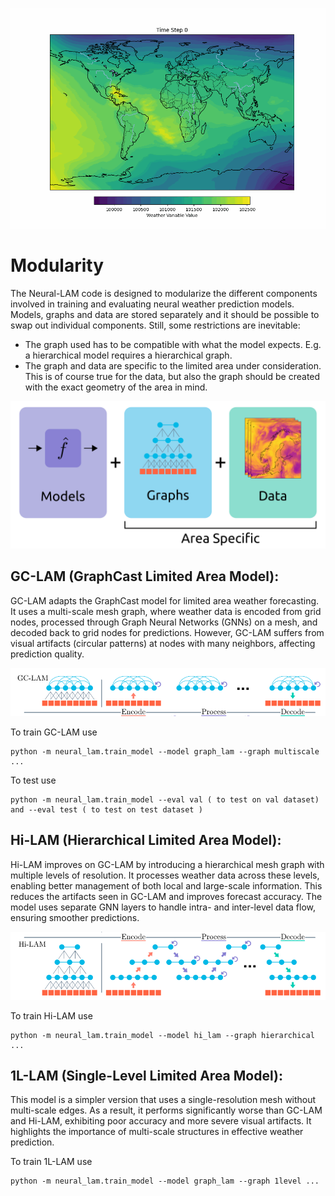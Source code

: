 ![Démonstration](./weather_animation.gif)

# Modularity
The Neural-LAM code is designed to modularize the different components involved in training and evaluating neural weather prediction models.
Models, graphs and data are stored separately and it should be possible to swap out individual components.
Still, some restrictions are inevitable:

* The graph used has to be compatible with what the model expects. E.g. a hierarchical model requires a hierarchical graph.
* The graph and data are specific to the limited area under consideration. This is of course true for the data, but also the graph should be created with the exact geometry of the area in mind.

<p align="middle">
  <img src="figures/neural_lam_setup.png" width="600"/>
</p>

## GC-LAM (GraphCast Limited Area Model): 
GC-LAM adapts the GraphCast model for limited area weather forecasting. It uses a multi-scale mesh graph, where weather data is encoded from grid nodes, processed through Graph Neural Networks (GNNs) on a mesh, and decoded back to grid nodes for predictions. However, GC-LAM suffers from visual artifacts (circular patterns) at nodes with many neighbors, affecting prediction quality.

<div align="center">
    <img src="figures/GC_LAM.png" alt="GradCAM" width="800"/>
</div>


To train GC-LAM use
```
python -m neural_lam.train_model --model graph_lam --graph multiscale ...
```

To test use
```
python -m neural_lam.train_model --eval val ( to test on val dataset) and --eval test ( to test on test dataset )
```
## Hi-LAM (Hierarchical Limited Area Model): 
Hi-LAM improves on GC-LAM by introducing a hierarchical mesh graph with multiple levels of resolution. It processes weather data across these levels, enabling better management of both local and large-scale information. This reduces the artifacts seen in GC-LAM and improves forecast accuracy. The model uses separate GNN layers to handle intra- and inter-level data flow, ensuring smoother predictions.

<div align="center">
    <img src="figures/Hi_LAM.png" alt="GradCAM" width="800"/>
</div>

To train Hi-LAM use
```
python -m neural_lam.train_model --model hi_lam --graph hierarchical ...
```

## 1L-LAM (Single-Level Limited Area Model): 
This model is a simpler version that uses a single-resolution mesh without multi-scale edges. As a result, it performs significantly worse than GC-LAM and Hi-LAM, exhibiting poor accuracy and more severe visual artifacts. It highlights the importance of multi-scale structures in effective weather prediction.

To train 1L-LAM use
```
python -m neural_lam.train_model --model graph_lam --graph 1level ...
```
